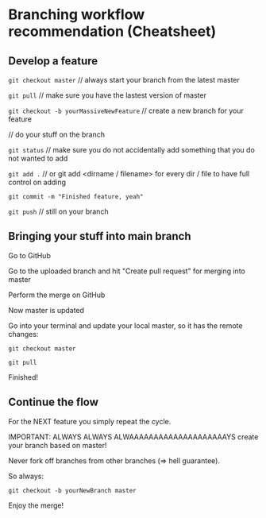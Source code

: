 # Branching workflow recommendation (Cheatsheet)

## Develop a feature

`git checkout master` // always start your branch from the latest master

`git pull` // make sure you have the lastest version of master

`git checkout -b yourMassiveNewFeature` // create a new branch for your feature

// do your stuff on the branch

`git status` // make sure you do not accidentally add something that you do not wanted to add 

`git add .` // or git add <dirname / filename> for every dir / file to have full control on adding

`git commit -m "Finished feature, yeah"`

`git push` // still on your branch


## Bringing your stuff into main branch

Go to GitHub

Go to the uploaded branch and hit "Create pull request" for merging into master

Perform the merge on GitHub

Now master is updated

Go into your terminal and update your local master, so it has the remote changes:

`git checkout master`

`git pull`

Finished!


## Continue the flow

For the NEXT feature you simply repeat the cycle.

IMPORTANT: ALWAYS ALWAYS ALWAAAAAAAAAAAAAAAAAAAAYS create your branch based on master! 

Never fork off branches from other branches (=> hell guarantee).

So always:

`git checkout -b yourNewBranch master`

Enjoy the merge!
